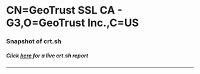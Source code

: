 # CN=GeoTrust SSL CA - G3,O=GeoTrust Inc.,C=US
### Snapshot of crt.sh
##### Click [here](https://crt.sh/?serial=729AA95D558F939017CC6C3ECCD21C07) for a live crt.sh report

---
